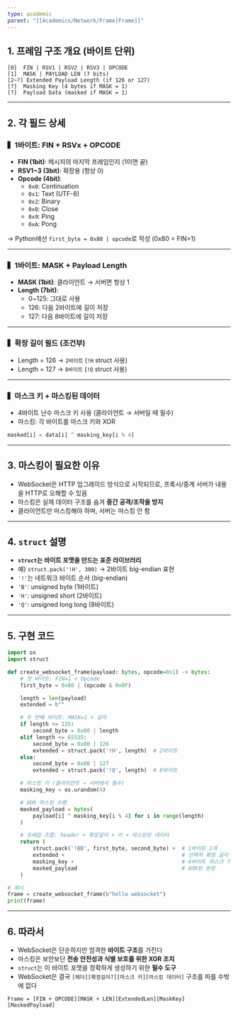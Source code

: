 ```yaml
---
type: academic
parent: "[[Academics/Network/Frame|Frame]]"
---
```

## 1. 프레임 구조 개요 (바이트 단위)

```
[0]  FIN | RSV1 | RSV2 | RSV3 | OPCODE
[1]  MASK | PAYLOAD LEN (7 bits)
[2~?] Extended Payload Length (if 126 or 127)
[?]  Masking Key (4 bytes if MASK = 1)
[?]  Payload Data (masked if MASK = 1)

```

---

## 2. 각 필드 상세

### ▍1바이트: FIN + RSVx + OPCODE

- **FIN (1bit)**: 메시지의 마지막 프레임인지 (1이면 끝)
- **RSV1~3 (3bit)**: 확장용 (항상 0)
- **Opcode (4bit)**:
    - `0x0`: Continuation
    - `0x1`: Text (UTF-8)
    - `0x2`: Binary
    - `0x8`: Close
    - `0x9`: Ping
    - `0xA`: Pong

→ Python에선 `first_byte = 0x80 | opcode`로 작성 (0x80 = FIN=1)

---

### ▍1바이트: MASK + Payload Length

- **MASK (1bit)**: 클라이언트 → 서버면 항상 1
- **Length (7bit)**:
    - 0~125: 그대로 사용
    - 126: 다음 2바이트에 길이 저장
    - 127: 다음 8바이트에 길이 저장

---

### ▍확장 길이 필드 (조건부)

- Length = 126 → `2바이트` (`!H` struct 사용)
- Length = 127 → `8바이트` (`!Q` struct 사용)

---

### ▍마스크 키 + 마스킹된 데이터

- 4바이트 난수 마스크 키 사용 (클라이언트 → 서버일 때 필수)
- 마스킹: 각 바이트를 마스크 키와 XOR

```python
masked[i] = data[i] ^ masking_key[i % 4]

```

---

## 3. 마스킹이 필요한 이유

- WebSocket은 HTTP 업그레이드 방식으로 시작되므로, 프록시/중계 서버가 내용을 HTTP로 오해할 수 있음
- 마스킹은 실제 데이터 구조를 숨겨 **중간 공격/조작을 방지**
- 클라이언트만 마스킹해야 하며, 서버는 마스킹 안 함

---

## 4. `struct` 설명

- **`struct`는 바이트 포맷을 만드는 표준 라이브러리**
- 예) `struct.pack('!H', 300)` → 2바이트 big-endian 표현
- `'!'`는 네트워크 바이트 순서 (big-endian)
- `'B'`: unsigned byte (1바이트)
- `'H'`: unsigned short (2바이트)
- `'Q'`: unsigned long long (8바이트)

---

## 5. 구현 코드

```python
import os
import struct

def create_websocket_frame(payload: bytes, opcode=0x1) -> bytes:
    # 첫 바이트: FIN=1 + Opcode
    first_byte = 0x80 | (opcode & 0x0F)

    length = len(payload)
    extended = b""

    # 두 번째 바이트: MASK=1 + 길이
    if length <= 125:
        second_byte = 0x80 | length
    elif length <= 65535:
        second_byte = 0x80 | 126
        extended = struct.pack('!H', length)  # 2바이트
    else:
        second_byte = 0x80 | 127
        extended = struct.pack('!Q', length)  # 8바이트

    # 마스킹 키 (클라이언트 → 서버에서 필수)
    masking_key = os.urandom(4)

    # XOR 마스킹 수행
    masked_payload = bytes(
        payload[i] ^ masking_key[i % 4] for i in range(length)
    )

    # 프레임 조합: header + 확장길이 + 키 + 마스킹된 데이터
    return (
        struct.pack('!BB', first_byte, second_byte) +  # 1바이트 2개
        extended +                                     # 선택적 확장 길이
        masking_key +                                  # 4바이트 마스크 키
        masked_payload                                 # XOR된 본문
    )

# 예시
frame = create_websocket_frame(b"hello websocket")
print(frame)

```

---

## 6. 따라서

- WebSocket은 단순하지만 엄격한 **바이트 구조**를 가진다
- 마스킹은 보안보단 **전송 안전성과 식별 보호를 위한 XOR 조치**
- `struct`는 이 바이트 포맷을 정확하게 생성하기 위한 **필수 도구**
- WebSocket은 결국 `[헤더][확장길이?][마스크 키][마스킹 데이터]` 구조를 따를 수밖에 없다

```
Frame = [FIN + OPCODE][MASK + LEN][ExtendedLen][MaskKey][MaskedPayload]

```